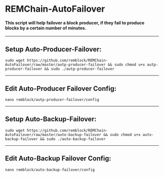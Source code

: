 # REMChain-AutoFailover

#### This script will help failover a block producer, if they fail to produce blocks by a certain number of minutes.

***

## Setup Auto-Producer-Failover:

```
sudo wget https://github.com/remblock/REMChain-AutoFailover/raw/master/autp-producer-failover && sudo chmod u+x autp-producer-failover && sudo ./autp-producer-failover
```

***

## Edit Auto-Producer Failover Config:

```
nano remblock/autp-producer-failover/config
```

***

## Setup Auto-Backup-Failover:

```
sudo wget https://github.com/remblock/REMChain-AutoFailover/raw/master/auto-backup-failover && sudo chmod u+x auto-backup-failover && sudo ./auto-backup-failover
```

***

## Edit Auto-Backup Failover Config:

```
nano remblock/auto-backup-failover/config
```
